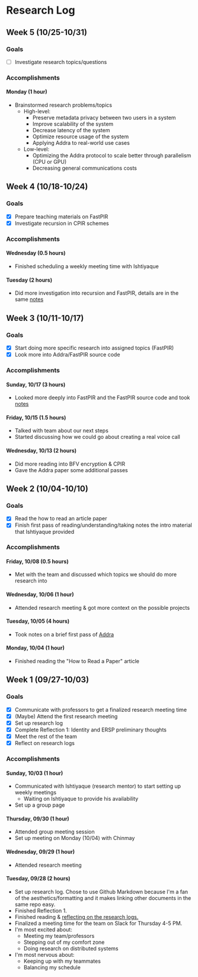 # Research Log

## Week 5 (10/25-10/31)

### Goals

- [ ] Investigate research topics/questions

### Accomplishments

#### Monday (1 hour)

- Brainstormed research problems/topics
  - High-level:
    - Preserve metadata privacy between two users in a system
    - Improve scalability of the system
    - Decrease latency of the system
    - Optimize resource usage of the system
    - Applying Addra to real-world use cases
  - Low-level:
    - Optimizing the Addra protocol to scale better through parallelism (CPU or GPU)
    - Decreasing general communications costs   

## Week 4 (10/18-10/24)

### Goals

- [x] Prepare teaching materials on FastPIR
- [x] Investigate recursion in CPIR schemes

### Accomplishments

#### Wednesday (0.5 hours)

- Finished scheduling a weekly meeting time with Ishtiyaque

#### Tuesday (2 hours)

- Did more investigation into recursion and FastPIR, details are in the same [notes](papers/fastpir.md)

## Week 3 (10/11-10/17)

### Goals

- [x] Start doing more specific research into assigned topics (FastPIR)
- [x] Look more into Addra/FastPIR source code

### Accomplishments

#### Sunday, 10/17 (3 hours)

- Looked more deeply into FastPIR and the FastPIR source code and took [notes](papers/fastpir.md)

#### Friday, 10/15 (1.5 hours)

- Talked with team about our next steps
- Started discussing how we could go about creating a real voice call

#### Wednesday, 10/13 (2 hours)

- Did more reading into BFV encryption & CPIR
- Gave the Addra paper some additional passes

## Week 2 (10/04-10/10)

### Goals

- [x] Read the how to read an article paper
- [x] Finish first pass of reading/understanding/taking notes the intro material that Ishtiyaque provided

### Accomplishments

#### Friday, 10/08 (0.5 hours)

- Met with the team and discussed which topics we should do more research into

#### Wednesday, 10/06 (1 hour)

- Attended research meeting & got more context on the possible projects

#### Tuesday, 10/05 (4 hours)

- Took notes on a brief first pass of [Addra](papers/addra.md)

#### Monday, 10/04 (1 hour)

- Finished reading the "How to Read a Paper" article

## Week 1 (09/27-10/03)

### Goals

- [x] Communicate with professors to get a finalized research meeting time
- [x] (Maybe) Attend the first research meeting
- [x] Set up research log
- [x] Complete Reflection 1: Identity and ERSP preliminary thoughts
- [x] Meet the rest of the team
- [x] Reflect on research logs

### Accomplishments

#### Sunday, 10/03 (1 hour)

- Communicated with Ishtiyaque (research mentor) to start setting up weekly meetings
  - Waiting on Ishtiyaque to provide his availability
- Set up a group page  

#### Thursday, 09/30 (1 hour)

- Attended group meeting session
- Set up meeting on Monday (10/04) with Chinmay

#### Wednesday, 09/29 (1 hour)

- Attended research meeting

#### Tuesday, 09/28 (2 hours)

- Set up research log. Chose to use Github Markdown because I'm a fan of the aesthetics/formatting and it makes linking other documents in the same repo easy.
- Finished Reflection 1.
- Finished reading & [reflecting on the research logs.](/LOG_REFLECTIONS.md)
- Finalized a meeting time for the team on Slack for Thursday 4-5 PM.
- I'm most excited about:
  - Meeting my team/professors
  - Stepping out of my comfort zone
  - Doing research on distributed systems
- I'm most nervous about:
  - Keeping up with my teammates
  - Balancing my schedule

